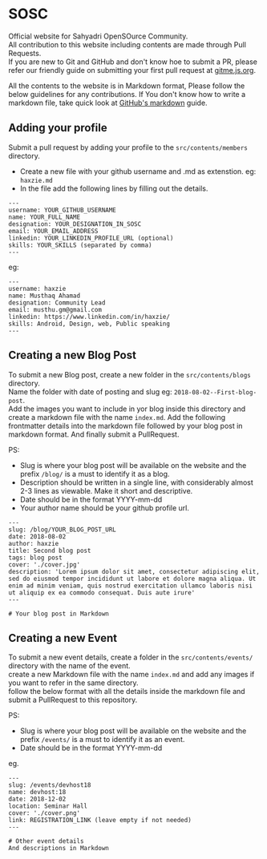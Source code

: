 # SOSC
Official website for Sahyadri OpenSOurce Community.  
All contribution to this website including contents are made through Pull Requests.  
If you are new to Git and GitHub and don't know hoe to submit a PR, please refer our friendly guide
on submitting your first pull request at [gitme.js.org](https://gitme.js.org).  

All the contents to the website is in Markdown format, Please follow the below guidelines for any contributions.
If You don't know how to write a markdown file, take quick look at [GitHub's markdown](https://guides.github.com/features/mastering-markdown/) guide.

## Adding your profile
Submit a pull request by adding your profile to the `src/contents/members` directory.  
- Create a new file with your github username and .md as extenstion. eg: `haxzie.md`
- In the file add the following lines by filling out the details.
```
---
username: YOUR_GITHUB_USERNAME
name: YOUR_FULL_NAME
designation: YOUR_DESIGNATION_IN_SOSC
email: YOUR_EMAIL_ADDRESS
linkedin: YOUR_LINKEDIN_PROFILE_URL (optional)
skills: YOUR_SKILLS (separated by comma)
---
```

eg:
```
---
username: haxzie
name: Musthaq Ahamad
designation: Community Lead
email: musthu.gm@gmail.com
linkedin: https://www.linkedin.com/in/haxzie/
skills: Android, Design, web, Public speaking
---
```

## Creating a new Blog Post 
To submit a new Blog post, create a new folder in the `src/contents/blogs` directory.  
Name the folder with date of posting and slug eg: `2018-08-02--First-blog-post`.  
Add the images you want to include in yor blog inside this directory and create a markdown file with the name `index.md`.
Add the following frontmatter details into the markdown file followed by your blog post in markdown format.
And finally submit a PullRequest.

PS: 
- Slug is where your blog post will be available on the website and the prefix `/blog/` is a must to identify it as a blog.
- Description should be written in a single line, with considerably almost 2-3 lines as viewable. Make it short and descriptive. 
- Date should be in the format YYYY-mm-dd
- Your author name should be your github profile url.

```
---
slug: /blog/YOUR_BLOG_POST_URL
date: 2018-08-02
author: haxzie
title: Second blog post
tags: blog post
cover: './cover.jpg'
description: 'Lorem ipsum dolor sit amet, consectetur adipiscing elit, sed do eiusmod tempor incididunt ut labore et dolore magna aliqua. Ut enim ad minim veniam, quis nostrud exercitation ullamco laboris nisi ut aliquip ex ea commodo consequat. Duis aute irure'
---

# Your blog post in Markdown
```

## Creating a new Event
To submit a new event details, create a folder in the `src/contents/events/` directory with the name of the event.  
create a new Markdown file with the name `index.md` and add any images if you want to refer in the same directory.  
follow the below format with all the details inside the markdown file and submit a PullRequest to this repository.

PS: 
- Slug is where your blog post will be available on the website and the prefix `/events/` is a must to identify it as an event.
- Date should be in the format YYYY-mm-dd

eg.
```
---
slug: /events/devhost18
name: devhost:18
date: 2018-12-02
location: Seminar Hall
cover: './cover.png'
link: REGISTRATION_LINK (leave empty if not needed)
---

# Other event details
And descriptions in Markdown
```